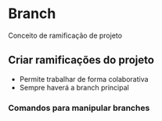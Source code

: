 # Branch

Conceito de ramificação de projeto

## Criar ramificações do projeto

* Permite trabalhar de forma colaborativa
* Sempre haverá a branch principal

### Comandos para manipular branches